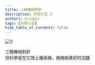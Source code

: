 ```yaml
---
title: 三眼機械刺針
description: 天馬行空-3
authors: bridger
tags: [天馬行空]
hide_table_of_contents: false
---
```

![3](https://e.brid.cf/i/2023/08/03/mfgvez.webp)

<!-- truncate -->
三眼機械刺針  
但科學家在它頭上種兩條，捲捲剛煮好的泡麵  